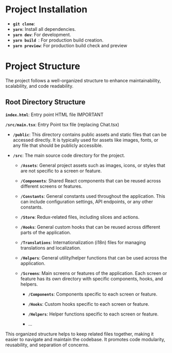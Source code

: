 # Project Installation

- **`git clone`**:
- **`yarn`**: Install all dependencies.
- **`yarn dev`**: For development.
- **`yarn build `**: For production build creation.
- **`yarn preview`**: For production build check and preview



# Project Structure

The project follows a well-organized structure to enhance maintainability, scalability, and code readability.

## Root Directory Structure



**`index.html`**: Entry point HTML file IMPORTANT

**`/src/main.tsx`**: Entry Point tsx file (replacing Chat.tsx)

- **`/public`**: This directory contains public assets and static files that can be accessed directly. It is typically used for assets like images, fonts, or any file that should be publicly accessible.

- **`/src`**: The main source code directory for the project.

    - **`/Assets`**: General project assets such as images, icons, or styles that are not specific to a screen or feature.

    - **`/Components`**: Shared React components that can be reused across different screens or features.

    - **`/Constants`**: General constants used throughout the application. This can include configuration settings, API endpoints, or any other constants.

    - **`/Store`**: Redux-related files, including slices and actions.

    - **`/Hooks`**: General custom hooks that can be reused across different parts of the application.

    - **`/Translations`**: Internationalization (i18n) files for managing translations and localization.

    - **`/Helpers`**: General utility/helper functions that can be used across the application.

    - **`/Screens`**: Main screens or features of the application. Each screen or feature has its own directory with specific components, hooks, and helpers.

        - **`/Components`**: Components specific to each screen or feature.

        - **`/Hooks`**: Custom hooks specific to each screen or feature.

        - **`/Helpers`**: Helper functions specific to each screen or feature.
        
      - ...

This organized structure helps to keep related files together, making it easier to navigate and maintain the codebase. It promotes code modularity, reusability, and separation of concerns.


        
